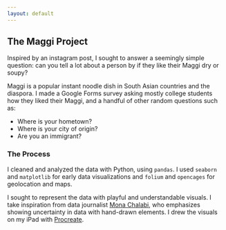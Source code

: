 ```yaml
---
layout: default
---
```

## The Maggi Project

Inspired by an instagram post, I sought to answer a seemingly simple question: can you tell a lot about a person by if they like their Maggi dry or soupy?

Maggi is a popular instant noodle dish in South Asian countries and the diaspora. I made a Google Forms survey asking mostly college students how they liked their Maggi, and a handful of other random questions such as:
- Where is your hometown?
- Where is your city of origin?
- Are you an immigrant?


### The Process
I cleaned and analyzed the data with Python, using `pandas`. I used `seaborn` and `matplotlib` for early data visualizations and `folium` and `opencages` for geolocation and maps. 

I sought to represent the data with playful and understandable visuals. I take inspiration from data journalist [Mona Chalabi](https://monachalabi.com), who emphasizes showing uncertainty in data with hand-drawn elements. I drew the visuals on my iPad with [Procreate](https://procreate.art).
